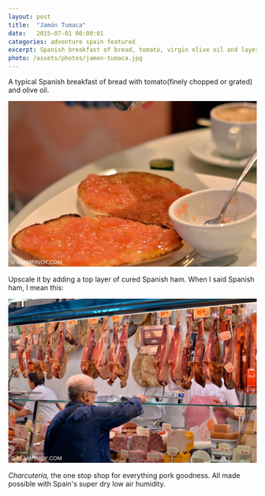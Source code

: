 ```yaml
---
layout: post
title:  "Jamón Tumaca"
date:   2015-07-01 00:00:01
categories: adventure spain featured
excerpt: Spanish breakfast of bread, tomato, virgin olive oil and layer of cured ham
photo: /assets/photos/jamon-tumaca.jpg
---
```


A typical Spanish breakfast of bread with tomato(finely chopped or grated) and olive oil.

<div class="pure-g">
    <div class="pure-u-1-1 pure-u-lg-1-1">
       <img class="pure-img" src="/assets/photos/tostada-tomate-01.jpg" alt="Pan tostada con tomate">
    </div>
</div>

Upscale it by adding a top layer of cured Spanish ham. When I said Spanish ham, I mean this:

<div class="pure-g">
    <div class="pure-u-1-1 pure-u-lg-1-1">
       <img class="pure-img" src="/assets/photos/charcuteria.jpg" alt="Charcutería, the awesome pork goodness shop">
    </div>
</div>

*Charcutería,* the one stop shop for everything pork goodness. All made possible with Spain's super dry low air humidity.